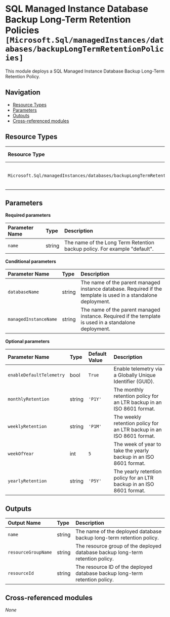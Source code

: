 <!-- markdownlint-disable -->
# SQL Managed Instance Database Backup Long-Term Retention Policies `[Microsoft.Sql/managedInstances/databases/backupLongTermRetentionPolicies]`

This module deploys a SQL Managed Instance Database Backup Long-Term Retention Policy.

## Navigation

- [Resource Types](#Resource-Types)
- [Parameters](#Parameters)
- [Outputs](#Outputs)
- [Cross-referenced modules](#Cross-referenced-modules)

## Resource Types

| Resource Type | API Version |
| :-- | :-- |
| `Microsoft.Sql/managedInstances/databases/backupLongTermRetentionPolicies` | [2022-02-01-preview](https://learn.microsoft.com/en-us/azure/templates/Microsoft.Sql/2022-02-01-preview/managedInstances/databases/backupLongTermRetentionPolicies) |

## Parameters

**Required parameters**

| Parameter Name | Type | Description |
| :-- | :-- | :-- |
| `name` | string | The name of the Long Term Retention backup policy. For example "default". |

**Conditional parameters**

| Parameter Name | Type | Description |
| :-- | :-- | :-- |
| `databaseName` | string | The name of the parent managed instance database. Required if the template is used in a standalone deployment. |
| `managedInstanceName` | string | The name of the parent managed instance. Required if the template is used in a standalone deployment. |

**Optional parameters**

| Parameter Name | Type | Default Value | Description |
| :-- | :-- | :-- | :-- |
| `enableDefaultTelemetry` | bool | `True` | Enable telemetry via a Globally Unique Identifier (GUID). |
| `monthlyRetention` | string | `'P1Y'` | The monthly retention policy for an LTR backup in an ISO 8601 format. |
| `weeklyRetention` | string | `'P1M'` | The weekly retention policy for an LTR backup in an ISO 8601 format. |
| `weekOfYear` | int | `5` | The week of year to take the yearly backup in an ISO 8601 format. |
| `yearlyRetention` | string | `'P5Y'` | The yearly retention policy for an LTR backup in an ISO 8601 format. |


## Outputs

| Output Name | Type | Description |
| :-- | :-- | :-- |
| `name` | string | The name of the deployed database backup long-term retention policy. |
| `resourceGroupName` | string | The resource group of the deployed database backup long-term retention policy. |
| `resourceId` | string | The resource ID of the deployed database backup long-term retention policy. |

## Cross-referenced modules

_None_

